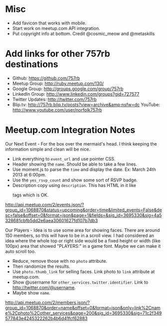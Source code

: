 
# Misc

* Add favicon that works with mobile.
* Start work on meetup.com API integration.
* Put copyright info at bottom. Credit @cosmic_meow and @metaskills


# Add links for other 757rb destinations

* Github: https://github.com/757rb
* Meetup Group: http://ruby.meetup.com/130/
* Google Group: http://groups.google.com/group/757rb
* LinkedIn Group: http://www.linkedin.com/groups?gid=727577
* Twitter Updates: http://twitter.com/757rb
* Blip.tv: http://757rb.blip.tv/posts?view=archive&amp;nsfw=dc
  YouTube: http://www.youtube.com/user/norfolk757rb
  


# Meetup.com Integration Notes

Our Next Event - For the box over the mermaid's head. I think keeping the information simple and clean will be nice.

  * Link everything to `event_url` and use pointer CSS.
  * Header showing the `name`. Should be able to take a few lines.
  * Use moment.js to parse the `time` and display the date. Ex: March 24th 2013 at 6:00pm.
  * Use the `yes_rsvp_count` and show some sort of RSVP badge.
  * Description copy using `description`. This has HTML in it like <p> tags which is OK.

http://api.meetup.com/2/events.json/?group_id=1068870&status=upcoming&order=time&limited_events=False&desc=false&offset=0&format=json&page=1&fields=&sig_id=3695330&sig=4a5328681cbfb5dd2e6aea30601627fd107b7db3


Our Players - Idea is to use some area for showing faces. There are around 150 members, so this will have to be in a scroll view. I had considered an idea where the whole top or right side would be a fixed height or width (like 100px) area that showed "PLAYERS:" in a game font. Maybe we can make it auto scroll too.

  * Reduce, remove those with no `photo` attribute.
  * Then randomize the results.
  * Use `photo.thumb_link` for selling faces. Link photo to `link` attribute at meetup.com.
  * Show @username for `other_services.twitter.identifier`. Link to http://twitter.com/@username.
  * Maybe show `name`.

http://api.meetup.com/2/members.json/?group_id=1068870&order=name&offset=0&format=json&only=link%2Cname%2Cphoto%2Cother_services&page=200&sig_id=3695330&sig=71c2f349577843e4245322262b4b6d41fcf62883



<iframe width="0" height="0" scrolling="no" frameborder="no" src="https://w.soundcloud.com/player/?url=http%3A%2F%2Fapi.soundcloud.com%2Ftracks%2F9197752&amp;color=ff6600&amp;auto_play=true&amp;show_artwork=false"></iframe>

<iframe width="0" height="0" scrolling="no" frameborder="no" src="https://w.soundcloud.com/player/?url=http%3A%2F%2Fapi.soundcloud.com%2Ftracks%2F9197752&amp;color=ff6600&amp;auto_play=true&amp;show_artwork=false"></iframe>
